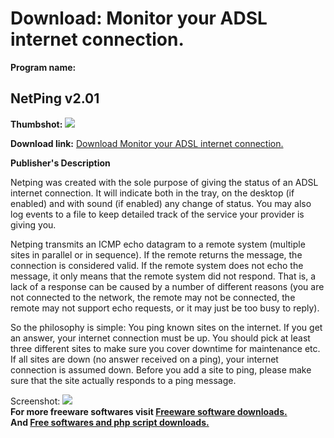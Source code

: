 # Download: Monitor your ADSL internet connection.

**Program name:**

## NetPing v2.01

  
**Thumbshot:** ![](http://www.freewarefiles.com/screenshot/netping2_md.gif)   
  
**Download link:** [Download Monitor your ADSL internet connection.](http://freesoftwares.boysofts.com/NetPing-V_program_22431.html)  
  


**Publisher's Description**  
  


Netping was created with the sole purpose of giving the status of an ADSL internet connection. It will indicate both in the tray, on the desktop (if enabled) and with sound (if enabled) any change of status. You may also log events to a file to keep detailed track of the service your provider is giving you. 

Netping transmits an ICMP echo datagram to a remote system (multiple sites in parallel or in sequence). If the remote returns the message, the connection is considered valid. If the remote system does not echo the message, it only means that the remote system did not respond. That is, a lack of a response can be caused by a number of different reasons (you are not connected to the network, the remote may not be connected, the remote may not support echo requests, or it may just be too busy to reply).

So the philosophy is simple: You ping known sites on the internet. If you get an answer, your internet connection must be up. You should pick at least three different sites to make sure you cover downtime for maintenance etc. If all sites are down (no answer received on a ping), your internet connection is assumed down. Before you add a site to ping, please make sure that the site actually responds to a ping message. 

  
  
Screenshot: ![](http://www.freewarefiles.com/screenshot/netping2.gif)   
**For more freeware softwares visit [Freeware software downloads.](http://freesoftwares.boysofts.com/)**   
**And [Free softwares and php script downloads.](http://www.boysofts.com/)**
